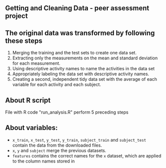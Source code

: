 ## Getting and Cleaning Data - peer assessment project

## The original data was transformed by following these steps

1. Merging the training and the test sets to create one data set.
2. Extracting only the measurements on the mean and standard deviation for each measurement. 
3. Using descriptive activity names to name the activities in the data set
4. Appropriately labeling the data set with descriptive activity names. 
5. Creating a second, independent tidy data set with the average of each variable for each activity and each subject. 

## About R script
File with R code "run_analysis.R" perform 5 preceding steps

## About variables:   
* `x_train`, `x_test`, `y_test`, `y_train`, `subject_train` and `subject_test` contain the data from the downloaded files.
* `x`, `y` and `subject` merge the previous datasets.
* `features` contains the correct names for the `x` dataset, which are applied to the column names stored in

